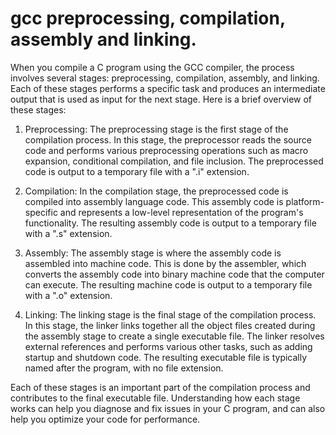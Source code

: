 
# gcc preprocessing, compilation, assembly and linking. 

When you compile a C program using the GCC compiler, the process involves several stages: preprocessing, compilation, assembly, and linking. Each of these stages performs a specific task and produces an intermediate output that is used as input for the next stage. Here is a brief overview of these stages:

1. Preprocessing: The preprocessing stage is the first stage of the compilation process. In this stage, the preprocessor reads the source code and performs various preprocessing operations such as macro expansion, conditional compilation, and file inclusion. The preprocessed code is output to a temporary file with a ".i" extension.

2. Compilation: In the compilation stage, the preprocessed code is compiled into assembly language code. This assembly code is platform-specific and represents a low-level representation of the program's functionality. The resulting assembly code is output to a temporary file with a ".s" extension.

3. Assembly: The assembly stage is where the assembly code is assembled into machine code. This is done by the assembler, which converts the assembly code into binary machine code that the computer can execute. The resulting machine code is output to a temporary file with a ".o" extension.

4. Linking: The linking stage is the final stage of the compilation process. In this stage, the linker links together all the object files created during the assembly stage to create a single executable file. The linker resolves external references and performs various other tasks, such as adding startup and shutdown code. The resulting executable file is typically named after the program, with no file extension.

Each of these stages is an important part of the compilation process and contributes to the final executable file. Understanding how each stage works can help you diagnose and fix issues in your C program, and can also help you optimize your code for performance.

